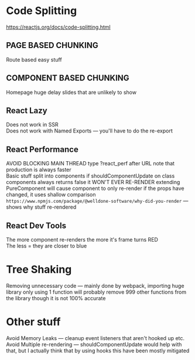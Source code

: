 # Code Splitting

https://reactjs.org/docs/code-splitting.html

## PAGE BASED CHUNKING

Route based easy stuff

## COMPONENT BASED CHUNKING

Homepage huge delay slides that are unlikely to show

## React Lazy

Does not work in SSR  
Does not work with Named Exports — you'll have to do the re-export

## React Performance

AVOID BLOCKING MAIN THREAD
type ?react_perf after URL note that production is always faster  
Basic stuff split into components
if shouldComponentUpdate on class components always returns false it WON'T EVER RE-RENDER
extending PureComponent will cause component to only re-render if the props have changed, it uses shallow comparison
`https://www.npmjs.com/package/@welldone-software/why-did-you-render` — shows why stuff re-rendered

## React Dev Tools

The more component re-renders the more it's frame turns RED  
The less = they are closer to blue

# Tree Shaking

Removing unnecessary code — mainly done by webpack, importing huge library only using 1 function will probably remove 999 other functions from the library though it is not 100% accurate

# Other stuff

Avoid Memory Leaks — cleanup event listeners that aren't hooked up etc.
Avoid Multiple re-rendering — shouldComponentUpdate would help with that, but I actually think that by using hooks this have been mostly mitigated
